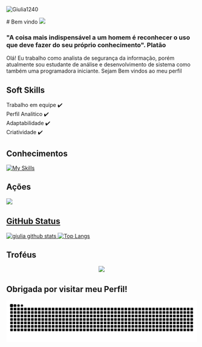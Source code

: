 <p align="left"><img src="https://komarev.com/ghpvc/?username=Giulia1240" alt="Giulia1240" /></p>
# Bem vindo <img height="25" src="https://media.tenor.com/images/40e2ee288bacb782ecb04170b65b21f7/tenor.gif"/>

 ### "A coisa mais indispensável a um homem é reconhecer o uso que deve fazer do seu próprio conhecimento". Platão 

 Olá! Eu  trabalho como analista de segurança da informação, porém atualmente  sou estudante de análise e desenvolvimento de sistema como também uma programadora iniciante. Sejam Bem vindos ao meu perfil
 </div>
 
## Soft Skills

Trabalho em equipe :heavy_check_mark: <br>
Perfil Analitico :heavy_check_mark: <br>
Adaptabilidade :heavy_check_mark: <br>
Criatividade :heavy_check_mark:

## Conhecimentos
[![My Skills](https://skillicons.dev/icons?i=c,js,java,python,html,postgres,mysql,graphql,kubernetes,docker,terraform,gitlab,linux,windows)](https://skillicons.dev)

## Ações
<p>
  <a href="https://github.com/Giulia1240"><img src="https://count.getloli.com/get/@:Giulia1240?theme=minecraft" width="50%"/>
</p>
   
## GitHub Status
 ![giulia github stats](https://github-readme-stats.vercel.app/api?username=Giulia1240&show_icons=true&theme=nightowl)
 [![Top Langs](https://github-readme-stats.vercel.app/api/top-langs/?username=Giulia1240&layout=compact&theme=nightowl)](https://github.com/Giulia1240/github-readme-stats)
 
## Troféus
<p align="center">
<img src="https://github-profile-trophy.vercel.app/?username=Giulia1240&theme=juicyfresh"/><a>


## Obrigada por visitar meu Perfil!

<img src="https://github.com/VishwaGauravIn/VishwaGauravIn/blob/output/github-contribution-grid-snake-dark.svg">


 
